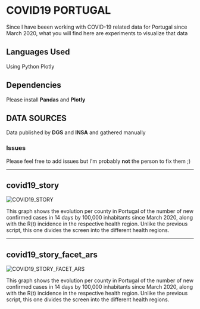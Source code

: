 # COVID19 PORTUGAL 
Since I have beeen working with COVID-19 related data for Portugal since March 2020, what you will find here are experiments to visualize that data
## Languages Used
Using Python Plotly 
## Dependencies 
Please install **Pandas** and **Plotly**
## DATA SOURCES
Data published by **DGS** and **INSA** and gathered manually 
### Issues

Please feel free to add issues but I'm probably **not** the person to fix them ;)

---
## covid19_story
![COVID19_STORY](https://dash.vost.pt/wp-content/uploads/2021/04/JMGVOSPT_COVID19PT_STORY.png)

This graph shows the evolution per county in Portugal of the number of new confirmed cases in 14 days by 100,000 inhabitants since March 2020, along with the R(t) incidence in the respective health region. Unlike the previous script, this one divides the screen into the different health regions. 

---
## covid19_story_facet_ars
![COVID19_STORY_FACET_ARS ](https://dash.vost.pt/wp-content/uploads/2021/04/JMGVOSTPT_COVID19PT_STORY_ARS.png)

This graph shows the evolution per county in Portugal of the number of new confirmed cases in 14 days by 100,000 inhabitants since March 2020, along with the R(t) incidence in the respective health region. Unlike the previous script, this one divides the screen into the different health regions. 
